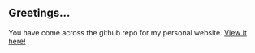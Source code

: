 ## Greetings...

You have come across the github repo for my personal website.
[View it here!](http://www.christopherchiles.com/)
